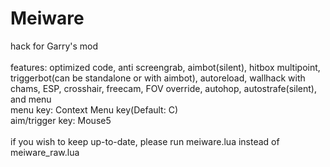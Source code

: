 # Meiware
hack for Garry's mod<br/><br/>
features: optimized code, anti screengrab, aimbot(silent), hitbox multipoint, triggerbot(can be standalone or with aimbot), autoreload, wallhack with chams, ESP, crosshair, freecam, FOV override, autohop, autostrafe(silent), and menu<br/>
menu key: Context Menu key(Default: C)<br/>
aim/trigger key: Mouse5<br/><br/>
if you wish to keep up-to-date, please run meiware.lua instead of meiware_raw.lua
